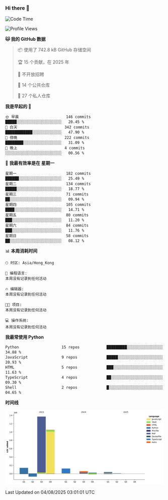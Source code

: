 ### Hi there 👋

<!--
**Mrzqd/Mrzqd** is a ✨ _special_ ✨ repository because its `README.md` (this file) appears on your GitHub profile.

Here are some ideas to get you started:

- 🔭 I’m currently working on ...
- 🌱 I’m currently learning ...
- 👯 I’m looking to collaborate on ...
- 🤔 I’m looking for help with ...
- 💬 Ask me about ...
- 📫 How to reach me: ...
- 😄 Pronouns: ...
- ⚡ Fun fact: ...
-->
<!--START_SECTION:waka-->
![Code Time](http://img.shields.io/badge/Code%20Time-260%20hrs%2011%20mins-blue)

![Profile Views](http://img.shields.io/badge/%E4%B8%AA%E4%BA%BA%E8%B5%84%E6%96%99%E8%A7%82%E7%9C%8B%E6%AC%A1%E6%95%B0-1-blue)

**🐱 我的 GitHub 数据** 

> 📦  使用了 742.8 kB GitHub 存储空间 
 > 
> 🏆 15 个贡献，在 2025 年
 > 
> 🚫 不开放招聘
 > 
> 📜 14 个公共仓库 
 > 
> 🔑 27 个私人仓库 
 > 
**我是早起的 🐤** 

```text
🌞 早晨                     146 commits         █████░░░░░░░░░░░░░░░░░░░░   20.45 % 
🌆 白天                     342 commits         ████████████░░░░░░░░░░░░░   47.90 % 
🌃 傍晚                     222 commits         ████████░░░░░░░░░░░░░░░░░   31.09 % 
🌙 晚上                     4 commits           ░░░░░░░░░░░░░░░░░░░░░░░░░   00.56 % 
```
📅 **我最有效率是在 星期一** 

```text
星期一                      182 commits         ██████░░░░░░░░░░░░░░░░░░░   25.49 % 
星期二                      134 commits         █████░░░░░░░░░░░░░░░░░░░░   18.77 % 
星期三                      71 commits          ██░░░░░░░░░░░░░░░░░░░░░░░   09.94 % 
星期四                      105 commits         ████░░░░░░░░░░░░░░░░░░░░░   14.71 % 
星期五                      80 commits          ███░░░░░░░░░░░░░░░░░░░░░░   11.20 % 
星期六                      84 commits          ███░░░░░░░░░░░░░░░░░░░░░░   11.76 % 
星期日                      58 commits          ██░░░░░░░░░░░░░░░░░░░░░░░   08.12 % 
```


📊 **本周消耗时间** 

```text
🕑︎ 时区: Asia/Hong_Kong

💬 编程语言: 
本周没有记录到任何活动

🔥 编辑器: 
本周没有记录到任何活动

🐱‍💻 项目: 
本周没有记录到任何活动

💻 操作系统: 
本周没有记录到任何活动
```

**我最常使用 Python** 

```text
Python                   15 repos            █████████░░░░░░░░░░░░░░░░   34.88 % 
JavaScript               9 repos             █████░░░░░░░░░░░░░░░░░░░░   20.93 % 
HTML                     5 repos             ███░░░░░░░░░░░░░░░░░░░░░░   11.63 % 
TypeScript               4 repos             ██░░░░░░░░░░░░░░░░░░░░░░░   09.30 % 
Shell                    2 repos             █░░░░░░░░░░░░░░░░░░░░░░░░   04.65 % 
```



**时间线**

![Lines of Code chart](https://raw.githubusercontent.com/Mrzqd/Mrzqd/main/assets/bar_graph.png)


 Last Updated on 04/08/2025 03:01:01 UTC
<!--END_SECTION:waka-->
